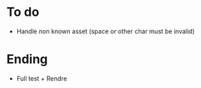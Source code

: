 # To do
- Handle non known asset (space or other char must be invalid)

# Ending
- Full test + Rendre